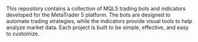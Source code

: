 This repository contains a collection of MQL5 trading bots and indicators developed for the MetaTrader 5 platform. 
The bots are designed to automate trading strategies, while the indicators provide visual tools to help analyze market data.
Each project is built to be simple, effective, and easy to customize.
